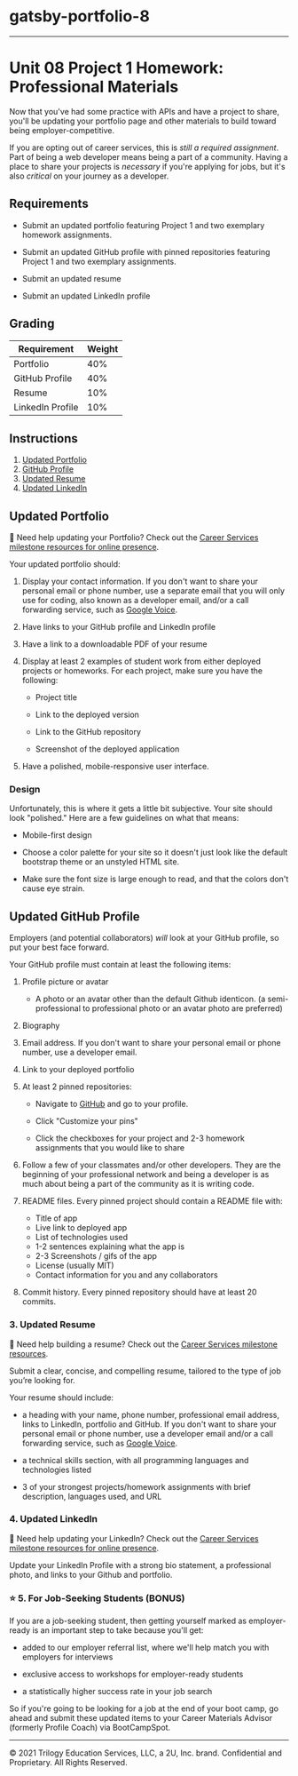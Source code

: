 # gatsby-portfolio-8

---
# Unit 08 Project 1 Homework: Professional Materials

Now that you've had some practice with APIs and have a project to share, you'll be updating your portfolio page and other materials to build toward being employer-competitive.

If you are opting out of career services, this is _still a required assignment_. Part of being a web developer means being a part of a community. Having a place to share your projects is _necessary_ if you're applying for jobs, but it's also _critical_ on your journey as a developer.

## Requirements

* Submit an updated portfolio featuring Project 1 and two exemplary homework assignments.

* Submit an updated GitHub profile with pinned repositories featuring Project 1 and two exemplary assignments.

* Submit an updated resume

* Submit an updated LinkedIn profile

## Grading

| Requirement      | Weight |
| ---------------- | ------ |
| Portfolio        | 40%    |
| GitHub Profile   | 40%    |
| Resume           | 10%    |
| LinkedIn Profile | 10%    |

## Instructions

1. [Updated Portfolio](#updated-portfolio)
2. [GitHub Profile](#updated-github-profile)
3. [Updated Resume](#updated-resume)
4. [Updated LinkedIn](#updated-linkedin)

## Updated Portfolio

💁 Need help updating your Portfolio? Check out the [Career Services milestone resources for online presence](https://mycareerspot.org/onlinepresence).

Your updated portfolio should:

1. Display your contact information. If you don't want to share your personal email or phone number, use a separate email that you will only use for coding, also known as a developer email, and/or a call forwarding service, such as [Google Voice](https://voice.google.com/).

2. Have links to your GitHub profile and LinkedIn profile

3. Have a link to a downloadable PDF of your resume

4. Display at least 2 examples of student work from either deployed projects or homeworks. For each project, make sure you have the following:

    * Project title

    * Link to the deployed version

    * Link to the GitHub repository

    * Screenshot of the deployed application

5. Have a polished, mobile-responsive user interface.

### Design

Unfortunately, this is where it gets a little bit subjective. Your site should look
"polished." Here are a few guidelines on what that means:

* Mobile-first design

* Choose a color palette for your site so it doesn't just look like
  the default bootstrap theme or an unstyled HTML site.

* Make sure the font size is large enough to read, and that the colors don't cause eye strain.

## Updated GitHub Profile

Employers (and potential collaborators) _will_ look at your GitHub profile, so put your best face forward. 

Your GitHub profile must contain at least the following items:

1. Profile picture or avatar

   * A photo or an avatar other than the default Github identicon. (a semi-professional to professional photo or an avatar photo are preferred)

2. Biography

3. Email address. If you don't want to share your personal email or phone number, use a developer email.

4. Link to your deployed portfolio

5. At least 2 pinned repositories:

   * Navigate to [GitHub](https://github.com/) and go to your profile.

   * Click "Customize your pins"

   * Click the checkboxes for your project and 2-3 homework assignments that you would like to share

6. Follow a few of your classmates and/or other developers. They are the beginning of your professional network and being a developer is as much about being a part of the community as it is writing code.

7. README files. Every pinned project should contain a README file with:

   * Title of app
   * Live link to deployed app
   * List of technologies used
   * 1-2 sentences explaining what the app is
   * 2-3 Screenshots / gifs of the app
   * License (usually MIT)
   * Contact information for you and any collaborators

8. Commit history. Every pinned repository should have at least 20 commits.

### 3. Updated Resume

💁 Need help building a resume? Check out the [Career Services milestone resources](https://mycareerspot.org/resume).

Submit a clear, concise, and compelling resume, tailored to the type of job you’re looking for.

Your resume should include:

* a heading with your name, phone number, professional email address, links to LinkedIn, portfolio and GitHub. If you don't want to share your personal email or phone number, use a developer email and/or a call forwarding service, such as [Google Voice](https://voice.google.com/).

* a technical skills section, with all programming languages and technologies listed

* 3 of your strongest projects/homework assignments with brief description, languages used, and URL

### 4. Updated LinkedIn

💁 Need help updating your LinkedIn? Check out the [Career Services milestone resources for online presence](https://mycareerspot.org/onlinepresence).

Update your LinkedIn Profile with a strong bio statement, a professional photo, and links to your Github and portfolio.

### ⭐ 5. For Job-Seeking Students (BONUS)

If you are a job-seeking student, then getting yourself marked as employer-ready is an important step to take because you'll get:

* added to our employer referral list, where we'll help match you with employers for interviews

* exclusive access to workshops for employer-ready students

* a statistically higher success rate in your job search

So if you're going to be looking for a job at the end of your boot camp, go ahead and submit these updated items to your Career Materials Advisor (formerly Profile Coach) via BootCampSpot.

---
© 2021 Trilogy Education Services, LLC, a 2U, Inc. brand. Confidential and Proprietary. All Rights Reserved.
